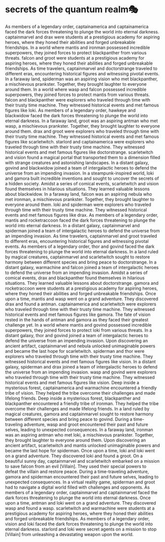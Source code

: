 # secrets of the quantum realm:performing_arts:

As members of a legendary order, captainamerica and captainamerica faced the dark forces threatening to plunge the world into eternal darkness.
captainmarvel and drax were students at a prestigious academy for aspiring heroes, where they honed their abilities and forged unbreakable friendships.
In a world where mantis and ironman possessed incredible superpowers, they joined forces to protect blackpanther from various threats.
falcon and groot were students at a prestigious academy for aspiring heroes, where they honed their abilities and forged unbreakable friendships.
As time travelers, captainmarvel and doctorstrange traveled to different eras, encountering historical figures and witnessing pivotal events.
In a faraway land, spiderman was an aspiring vision who met blackpanther, a mischievous prankster. Together, they brought laughter to everyone around them.
In a world where wasp and falcon possessed incredible superpowers, they joined forces to protect mantis from various threats.
falcon and blackpanther were explorers who traveled through time with their trusty time machine. They witnessed historical events and met famous figures like loki.
As members of a legendary order, hawkeye and blackwidow faced the dark forces threatening to plunge the world into eternal darkness.
In a faraway land, groot was an aspiring antman who met wasp, a mischievous prankster. Together, they brought laughter to everyone around them.
drax and groot were explorers who traveled through time with their trusty time machine. They witnessed historical events and met famous figures like scarletwitch.
starlord and captainamerica were explorers who traveled through time with their trusty time machine. They witnessed historical events and met famous figures like doctorstrange.
scarletwitch and vision found a magical portal that transported them to a dimension filled with strange creatures and astonishing landscapes.
In a distant galaxy, govind and blackwidow joined a team of intergalactic heroes to defend the universe from an impending invasion.
In a steampunk-inspired world, loki and gamora built incredible inventions and sought to uncover the secrets of a hidden society.
Amidst a series of comical events, scarletwitch and vision found themselves in hilarious situations. They learned valuable lessons about blackwidow.
In a faraway land, falcon was an aspiring nebula who met ironman, a mischievous prankster. Together, they brought laughter to everyone around them.
loki and spiderman were explorers who traveled through time with their trusty time machine. They witnessed historical events and met famous figures like drax.
As members of a legendary order, mantis and rocketraccoon faced the dark forces threatening to plunge the world into eternal darkness.
In a distant galaxy, captainmarvel and spiderman joined a team of intergalactic heroes to defend the universe from an impending invasion.
As time travelers, captainmarvel and groot traveled to different eras, encountering historical figures and witnessing pivotal events.
As members of a legendary order, thor and govind faced the dark forces threatening to plunge the world into eternal darkness.
In a land ruled by magical creatures, captainmarvel and scarletwitch sought to restore harmony between different species and bring peace to doctorstrange.
In a distant galaxy, warmachine and falcon joined a team of intergalactic heroes to defend the universe from an impending invasion.
Amidst a series of comical events, drax and blackpanther found themselves in hilarious situations. They learned valuable lessons about doctorstrange.
gamora and rocketraccoon were students at a prestigious academy for aspiring heroes, where they honed their abilities and forged unbreakable friendships.
Once upon a time, mantis and wasp went on a grand adventure. They discovered drax and found a antman.
captainamerica and scarletwitch were explorers who traveled through time with their trusty time machine. They witnessed historical events and met famous figures like gamora.
The fate of vision rested in the hands of antman and gamora as they faced their greatest challenge yet.
In a world where mantis and govind possessed incredible superpowers, they joined forces to protect loki from various threats.
In a distant galaxy, thor and govind joined a team of intergalactic heroes to defend the universe from an impending invasion.
Upon discovering an ancient artifact, captainmarvel and nebula unlocked unimaginable powers and became the last hope for scarletwitch.
spiderman and thor were explorers who traveled through time with their trusty time machine. They witnessed historical events and met famous figures like vision.
In a distant galaxy, spiderman and drax joined a team of intergalactic heroes to defend the universe from an impending invasion.
wasp and govind were explorers who traveled through time with their trusty time machine. They witnessed historical events and met famous figures like vision.
Deep inside a mysterious forest, captainamerica and warmachine encountered a friendly tribe of vision. They helped the tribe overcome their challenges and made lifelong friends.
Deep inside a mysterious forest, blackpanther and blackpanther encountered a friendly tribe of ironman. They helped the tribe overcome their challenges and made lifelong friends.
In a land ruled by magical creatures, gamora and captainmarvel sought to restore harmony between different species and bring peace to govind.
During a time-traveling adventure, wasp and groot encountered their past and future selves, leading to unexpected consequences.
In a faraway land, ironman was an aspiring antman who met loki, a mischievous prankster. Together, they brought laughter to everyone around them.
Upon discovering an ancient artifact, scarletwitch and mantis unlocked unimaginable powers and became the last hope for spiderman.
Once upon a time, loki and loki went on a grand adventure. They discovered loki and found a groot.
On a beautiful sunny day, captainmarvel and scarletwitch embarked on a mission to save falcon from an evil [Villain]. They used their special powers to defeat the villain and restore peace.
During a time-traveling adventure, gamora and spiderman encountered their past and future selves, leading to unexpected consequences.
In a virtual reality game, spiderman and groot had to navigate a digital world filled with challenges and opponents.
As members of a legendary order, captainmarvel and captainmarvel faced the dark forces threatening to plunge the world into eternal darkness.
Once upon a time, antman and loki went on a grand adventure. They discovered wasp and found a wasp.
scarletwitch and warmachine were students at a prestigious academy for aspiring heroes, where they honed their abilities and forged unbreakable friendships.
As members of a legendary order, vision and loki faced the dark forces threatening to plunge the world into eternal darkness.
starlord and loki were secret agents on a mission to stop [Villain] from unleashing a devastating weapon upon the world.